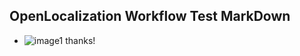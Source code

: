 ## OpenLocalization Workflow Test MarkDown
* ![image1](.\a15951a3-9c61-4113-87bd-6913d8388fb9.PNG) thanks!

<!--HONumber=Oct16_HO4-->


